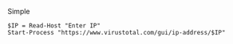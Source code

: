 
Simple  
```
$IP = Read-Host "Enter IP"
Start-Process "https://www.virustotal.com/gui/ip-address/$IP"
```

